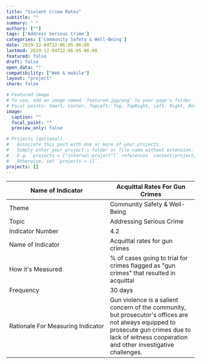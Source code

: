 ```yaml
---
title: "Violent Crime Rates"
subtitle: ""
summary: " "
authors: [""]
tags: ['Address Serious Crime']
categories: ['Community Safety & Well-Being']
date: 2019-12-04T22:06:05-06:00
lastmod: 2019-12-04T22:06:05-06:00
featured: false
draft: false
open_data: ""
compatibility: ["Web & mobile"]
layout: "project"
share: false

# Featured image
# To use, add an image named `featured.jpg/png` to your page's folder.
# Focal points: Smart, Center, TopLeft, Top, TopRight, Left, Right, BottomLeft, Bottom, BottomRight.
image:
  caption: ""
  focal_point: ""
  preview_only: false

# Projects (optional).
#   Associate this post with one or more of your projects.
#   Simply enter your project's folder or file name without extension.
#   E.g. `projects = ["internal-project"]` references `content/project/deep-learning/index.md`.
#   Otherwise, set `projects = []`.
projects: []
---
```

| Name of Indicator                 | Acquittal Rates For Gun Crimes                                                                                                                                                                       |
|-----------------------------------|------------------------------------------------------------------------------------------------------------------------------------------------------------------------------------------------------|
| Theme                             | Community Safety & Well\-Being                                                                                                                                                                       |
| Topic                             | Addressing Serious Crime                                                                                                                                                                             |
| Indicator Number                  | 4\.2                                                                                                                                                                                                 |
| Name of Indicator                 | Acquittal rates for gun crimes                                                                                                                                                                       |
| How it's Measured                 | % of cases going to trial for crimes flagged as "gun crimes" that resulted in acquittal                                                                                                              |
| Frequency                         | 30 days                                                                                                                                                                                              |
| Rationale For Measuring Indicator | Gun violence is a salient concern of the community, but prosecutor's offices are not always equipped to prosecute gun crimes due to lack of witness cooperation and other investigative challenges\. |


